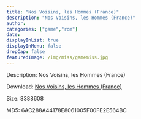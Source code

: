 ```yaml
---
title: "Nos Voisins, les Hommes (France)"
description: "Nos Voisins, les Hommes (France)"
author: 
categories: ["game","rom"]
date: 
displayInList: true
displayInMenu: false
dropCap: false
featuredImage: /img/miss/gamemiss.jpg
---
```


Description: Nos Voisins, les Hommes (France)

Download: <a style="text-decoration:underline;" href="https://mega.nz/#!PTJiGSaA!hQDuUhiS-DZMieA-rkOLYlAP1usxue1gCI5WjOLhRYU" target = "_blank" rel = "nofollow" > Nos Voisins, les Hommes (France)</a>

Size: 8388608

MD5: 6AC288A44178E8061005F00FE2E564BC

